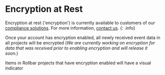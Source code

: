 # Encryption at Rest

Encryption at rest ('encryption') is currently available to customers of our [compliance solutions](/compliance/).  For more information, [contact us](/compliance/#contact-us). 
{: .info}

Once your account has encryption enabled, all newly received event data in all projects will be encrypted (_We are currently working on encryption for data that was received prior to enabling encryption and will release it soon._)

Items in Rollbar projects that have encryption enabled will have a visual indicator 

